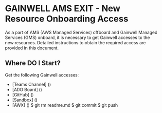# GAINWELL AMS EXIT - New Resource Onboarding Access
As a part of AMS (AWS Managed Services) offboard and Gainwell Managed Services (GMS) onboard, it is necessary to get Gainwell accesses to the new resources. Detailed instructions to obtain the required access are provided in this document.

## Where DO I Start?
Get the following Gainwell accesses:
- [Teams Channel] ()
- [ADO Board] ()
- [GitHub] ()
- [Sandbox] ()
- [AWX] ()
$ git rm readme.md
$ git commit
$ git push
